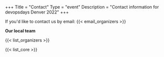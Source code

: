 +++
Title = "Contact"
Type = "event"
Description = "Contact information for devopsdays Denver 2022"
+++

If you'd like to contact us by email: {{< email_organizers >}}

**Our local team**

{{< list_organizers >}}


{{< list_core >}}
